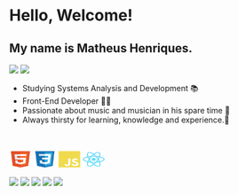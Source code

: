 <h1>Hello, Welcome! </h1>



<h2>My name is Matheus Henriques.</h2>

<!--<p>(HTML | CSS |  JS | REACTJS) </p><br>
<!-->

<div>
  <img src="https://github-readme-stats.vercel.app/api?username=matheushenriiks&count_private=true&show_icons=true&theme=tokyonight"/>
  <img src="https://github-readme-stats.vercel.app/api/top-langs/?username=matheushenriiks&layout=compact&count_private=true&show_icons=true&theme=tokyonight" />
</div>

<ul>
  <li>Studying Systems Analysis and Development 📚</li>
  <li>Front-End Developer 👨‍💻 </li>
  <li>Passionate about music and musician in his spare time 🎵</li>
  <li>Always thirsty for learning, knowledge and experience.🧠</li>
 
</ul><br>
   
<div style="display: inline_block"><br>
     <img align="center" alt="Math-HTML" height="30" width="40" src="https://raw.githubusercontent.com/devicons/devicon/master/icons/html5/html5-original.svg">
     <img align="center" alt="Math-CSS" height="30" width="40" src="https://raw.githubusercontent.com/devicons/devicon/master/icons/css3/css3-original.svg">
     <img align="center" alt="Math-Js" height="30" width="40" src="https://raw.githubusercontent.com/devicons/devicon/master/icons/javascript/javascript-plain.svg">
     <img align="center" alt="Math-React" height="30" width="40" src="https://raw.githubusercontent.com/devicons/devicon/master/icons/react/react-original.svg">
</div><br>

<div> 
  <a href="https://www.youtube.com/channel/UCnHiozDqnrY43pDdRLTyFdA" target="_blank"><img src="https://img.shields.io/badge/YouTube-FF0000?style=for-the-badge&logo=youtube&logoColor=white" target="_blank"></a>
  <a href="https://www.instagram.com/matheushenriiks/" target="_blank"><img src="https://img.shields.io/badge/-Instagram-%23E4405F?style=for-the-badge&logo=instagram&logoColor=white" target="_blank"></a>
  <a href = "mailto:matheushenriquees.mh@gmail.com"><img src="https://img.shields.io/badge/-Gmail-%23333?style=for-the-badge&logo=gmail&logoColor=white" target="_blank"></a>
  <a href="https://www.linkedin.com/in/matheus-henriques-6b0033171/" target="_blank"><img src="https://img.shields.io/badge/-LinkedIn-%230077B5?style=for-the-badge&logo=linkedin&logoColor=white" target="_blank"></a> 
   <a href="https://www.tiktok.com/@matheushenriiks" target="_blank"><img src="https://img.shields.io/badge/TikTok-000000?style=for-the-badge&logo=tiktok&logoColor=white" target="_blank"></a>
  
</div>
  

